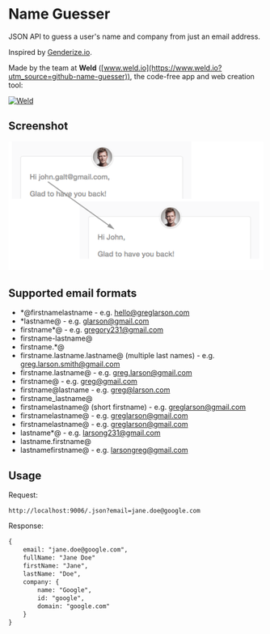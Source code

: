 # Name Guesser

JSON API to guess a user's name and company from just an email address.

Inspired by [Genderize.io](http://genderize.io).

Made by the team at **Weld** ([www.weld.io](https://www.weld.io?utm_source=github-name-guesser)), the code-free app and web creation tool:

[![Weld](https://s3-eu-west-1.amazonaws.com/weld-social-and-blog/gif/weld_explained.gif)](https://www.weld.io?utm_source=github-name-guesser)


## Screenshot

![Name Guesser example](example.png)

## Supported email formats

* *@firstnamelastname - e.g. hello@greglarson.com
* *lastname@ - e.g. glarson@gmail.com
* firstname*@ - e.g. gregory231@gmail.com
* firstname-lastname@
* firstname.*@
* firstname.lastname.lastname@ (multiple last names) - e.g. greg.larson.smith@gmail.com
* firstname.lastname@ - e.g. greg.larson@gmail.com
* firstname@ - e.g. greg@gmail.com
* firstname@lastname - e.g. greg@larson.com
* firstname_lastname@
* firstnamelastname@ (short firstname) - e.g. greglarson@gmail.com
* firstnamelastname@ - e.g. greglarson@gmail.com
* firstnamelastname@ - e.g. greglarson@gmail.com
* lastname*@ - e.g. larsong231@gmail.com
* lastname.firstname@
* lastnamefirstname@ - e.g. larsongreg@gmail.com

## Usage

Request:

	http://localhost:9006/.json?email=jane.doe@google.com

Response:

	{
		email: "jane.doe@google.com",
		fullName: "Jane Doe"
		firstName: "Jane",
		lastName: "Doe",
		company: {
			name: "Google",
			id: "google",
			domain: "google.com"
		}
	}

